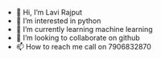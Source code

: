 - 👋 Hi, I’m Lavi Rajput
- 👀 I’m interested in python
- 🌱 I’m currently learning machine learning
- 💞️ I’m looking to collaborate on github
- 📫 How to reach me call on 7906832870

<!---
laviraj111/laviraj111 is a ✨ special ✨ repository because its `README.md` (this file) appears on your GitHub profile.
You can click the Preview link to take a look at your changes.
--->
